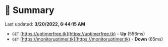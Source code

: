 # 📖 Summary
Last updated: **3/20/2022, 6:44:15 AM**

- `GET` [https://uptimerfree.tk](https://uptimerfree.tk) - **Up** (556ms)
- `GET` [https://monitoruptimer.tk](https://monitoruptimer.tk) - **Down** (65ms)

